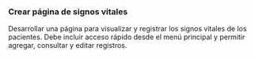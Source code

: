### Crear página de signos vitales
Desarrollar una página para visualizar y registrar los signos vitales de los pacientes. Debe incluir acceso rápido desde el menú principal y permitir agregar, consultar y editar registros.